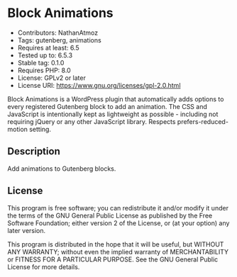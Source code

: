 # Block Animations

* Contributors: NathanAtmoz
* Tags: gutenberg, animations
* Requires at least: 6.5
* Tested up to: 6.5.3
* Stable tag: 0.1.0
* Requires PHP: 8.0
* License: GPLv2 or later
* License URI: https://www.gnu.org/licenses/gpl-2.0.html

Block Animations is a WordPress plugin that automatically adds options to every registered Gutenberg block to add an animation. The CSS and JavaScript is intentionally kept as lightweight as possible - including not requiring jQuery or any other JavaScript library. Respects prefers-reduced-motion setting.

## Description

Add animations to Gutenberg blocks.

## License

This program is free software; you can redistribute it and/or modify it under the terms of the GNU General Public License as published by the Free Software Foundation; either version 2 of the License, or (at your option) any later version.

This program is distributed in the hope that it will be useful, but WITHOUT ANY WARRANTY; without even the implied warranty of MERCHANTABILITY or FITNESS FOR A PARTICULAR PURPOSE.  See the GNU General Public License for more details.
